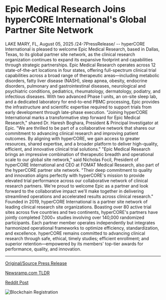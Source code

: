# Epic Medical Research Joins hyperCORE International's Global Partner Site Network

LAKE MARY, FL, August 05, 2025 /24-7PressRelease/ -- hyperCORE International is pleased to welcome Epic Medical Research, based in Dallas, Texas, to its global partner site network, as the clinical research organization continues to expand its expansive footprint and capabilities through strategic partnerships.  Epic Medical Research operates across 12 state-of-the-art locations in four states, offering full-spectrum clinical trial capabilities across a broad range of therapeutic areas—including metabolic disorders, fatty liver disease (NASH), sleep apnea, obesity, endocrine disorders, pulmonary and gastrointestinal diseases, neurological and psychiatric conditions, pediatrics, rheumatology, dermatology, podiatry, and infectious diseases. With two advanced Phase I units, an on-site sleep lab, and a dedicated laboratory for end-to-end PBMC processing, Epic provides the infrastructure and scientific expertise required to support trials from early development through late-phase execution.  "Joining hyperCORE International marks a transformative step forward for Epic Medical Research," shared Dr. Haresh Boghara, President & Principal Investigator at Epic. "We are thrilled to be part of a collaborative network that shares our commitment to advancing clinical research and improving patient outcomes. By aligning with hyperCORE, we gain access to greater resources, shared expertise, and a broader platform to deliver high-quality, efficient, and innovative clinical trial solutions."  "Epic Medical Research brings an impressive combination of therapeutic breadth and operational scale to our global site network," said Nicholas Focil, President of hyperCORE International and CEO at FOMAT Medical Research, also part of the hyperCORE partner site network. "Their deep commitment to quality and innovation aligns perfectly with hyperCORE's mission to provide elevated trial performance across our collaborative network of clinical research partners. We're proud to welcome Epic as a partner and look forward to the collaborative impact we'll make together in delivering streamlined operations and accelerated results across clinical research."  Founded in 2019, hyperCORE International is a partner site network of leading clinical research site organizations. Boasting over 80 active trial sites across five countries and two continents, hyperCORE's partners have jointly completed 7,000+ studies involving over 140,000 randomized participants. Each partner member operates independently but integrates harmonized operational frameworks to optimize efficiency, standardization, and excellence.  hyperCORE remains committed to advancing clinical research through safe, ethical, timely studies; efficient enrollment; and superior retention—empowered by its members' top-tier awards for performance, quality, and innovation. 

---

[Original/Source Press Release](https://www.24-7pressrelease.com/press-release/525572/epic-medical-research-joins-hypercore-internationals-global-partner-site-network)
                    

[Newsramp.com TLDR](https://newsramp.com/curated-news/epic-medical-research-joins-hypercore-international-to-advance-clinical-trials/6c53b3230632c060d25f2391ca6160a5) 

 



[Reddit Post](https://www.reddit.com/r/Business_NewsRamp/comments/1mib4kh/epic_medical_research_joins_hypercore/) 



![Blockchain Registration](https://cdn.newsramp.app/24-7PressRelease/qrcode/258/5/leanZpKg.webp)